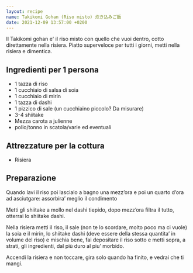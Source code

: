 ```yaml
---
layout: recipe
name: Takikomi Gohan (Riso misto) 炊き込みご飯
date: 2021-12-09 13:57:00 +0200
---
```


Il Takikomi gohan e' il riso misto con quello che vuoi dentro, cotto direttamente nella risiera.
Piatto superveloce per tutti i giorni, metti nella risiera e dimentica.

## Ingredienti per 1 persona

- 1 tazza di riso
- 1 cucchiaio di salsa di soia
- 1 cucchiaio di mirin
- 1 tazza di dashi
- 1 pizzico di sale (un cucchiaino piccolo? Da misurare)
- 3-4 shiitake
- Mezza carota a julienne
- pollo/tonno in scatola/varie ed eventuali

## Attrezzature per la cottura

- Risiera

## Preparazione

Quando lavi il riso poi lascialo a bagno una mezz’ora e poi un quarto d’ora ad asciutgare: assorbira’ meglio il condimento

Metti gli shiitake a mollo nel dashi tiepido, dopo mezz’ora filtra il tutto, otterrai lo shiitake dashi.

Nella risiera metti il riso, il sale (non te lo scordare, molto poco ma ci vuole) la soia e il mirin, lo shiitake dashi (deve essere della stessa quantita’ in volume del riso) e mischia bene, fai depositare il riso sotto e metti sopra, a strati, gli ingredienti, dal più duro al piu’ morbido.

Accendi la risiera e non toccare, gira solo quando ha finito, e vedrai che ti mangi.

